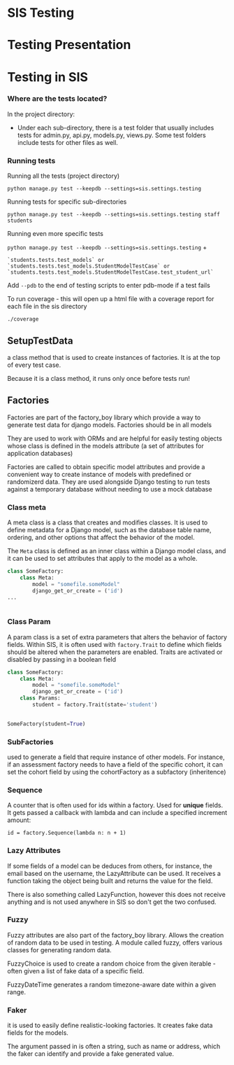 # SIS Testing 

# Testing Presentation

# Testing in SIS

### Where are the tests located?

In the project directory:
- Under each sub-directory, there is a test folder that usually includes tests for admin.py, api.py, models.py, views.py. Some test folders include tests for other files as well.

### Running tests

Running all the tests (project directory)

`python manage.py test --keepdb --settings=sis.settings.testing`

Running tests for specific sub-directories

`python manage.py test --keepdb --settings=sis.settings.testing staff students`

Running even more specific tests

`python manage.py test --keepdb --settings=sis.settings.testing` +

    `students.tests.test_models` or
    `students.tests.test_models.StudentModelTestCase` or
    `students.tests.test_models.StudentModelTestCase.test_student_url`
    
Add `--pdb` to the end of testing scripts to enter pdb-mode if a test fails
    
To run coverage - this will open up a html file with a coverage report for each file in the sis directory

`./coverage`

## SetupTestData

a class method that is used to create instances of factories. It is at the top of every test case.

Because it is a class method, it runs only once before tests run!

## Factories

Factories are part of the factory_boy library which provide a way to generate test data for django models. Factories should be in all models

They are used to work with ORMs and are helpful for easily testing objects whose class is defined in the models attribute (a set of attributes for application databases)

Factories are called to obtain specific model attributes and provide a convenient way to create instance of models with predefined or randomizerd data. They are used alongside Django testing to run tests against a temporary database without needing to use a mock database


### Class meta
A meta class is a class that creates and modifies classes. It is used to define metadata for a Django model, such as the database table name, ordering, and other options that affect the behavior of the model. 

The `Meta` class is defined as an inner class within a Django model class, and it can be used to set attributes that apply to the model as a whole. 

```python
class SomeFactory:
	class Meta:
		model = "somefile.someModel"
		django_get_or_create = ('id')
...
	
```

### Class Param
A param class is a set of extra parameters that alters the behavior of factory fields. Within SIS, it is often used with `factory.Trait` to define which fields should be altered when the parameters are enabled. Traits are activated or disabled by passing in a boolean field
```python
class SomeFactory:
	class Meta:
		model = "somefile.someModel"
		django_get_or_create = ('id')
	class Params: 
		student = factory.Trait(state='student')
		

SomeFactory(student=True)
```

### SubFactories
used to generate a field that require instance of other models. For instance, if an assessment factory needs to have a field of the specific cohort, it can set the cohort field by using the cohortFactory as a subfactory (inheritence)

### Sequence
A counter that is often used for ids within a factory. Used for **unique** fields. It gets passed a callback with lambda and can include a specified increment amount:

`id = factory.Sequence(lambda n: n + 1)`

### Lazy Attributes
If some fields of a model can be deduces from others, for instance, the email based on the username, the LazyAttribute can be used. It receives a function taking the object being built and returns the value for the field. 

There is also something called LazyFunction, however this does not receive anything and is not used anywhere in SIS so don't get the two confused. 

### Fuzzy
Fuzzy attributes are also part of the factory_boy library. Allows the creation of random data to be used in testing. A module called fuzzy,
offers various classes for generating random data.

FuzzyChoice is used to create a random choice from the given iterable - often given a list of fake data of a specific field. 

FuzzyDateTime generates a random timezone-aware date within a given range. 

### Faker
it is used to easily define realistic-looking factories. It creates fake data fields for the models.

The argument passed in is often a string, such as name or address, which the faker can identify and provide a fake generated value. 


